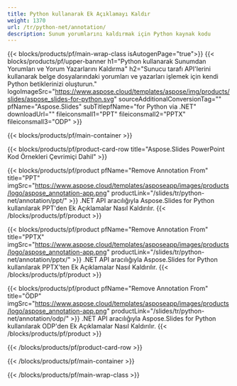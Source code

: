 ```yaml
---
title: Python kullanarak Ek Açıklamayı Kaldır
weight: 1370
url: /tr/python-net/annotation/
description: Sunum yorumlarını kaldırmak için Python kaynak kodu
---
```


{{< blocks/products/pf/main-wrap-class isAutogenPage="true">}}
{{< blocks/products/pf/upper-banner h1="Python kullanarak Sunumdan Yorumları ve Yorum Yazarlarını Kaldırma" h2="Sunucu tarafı API'lerini kullanarak belge dosyalarındaki yorumları ve yazarları işlemek için kendi Python betiklerinizi oluşturun." logoImageSrc="https://www.aspose.cloud/templates/aspose/img/products/slides/aspose_slides-for-python.svg" sourceAdditionalConversionTag="" pfName="Aspose.Slides" subTitlepfName="for Python via .NET" downloadUrl="" fileiconsmall1="PPT" fileiconsmall2="PPTX" fileiconsmall3="ODP" >}}

{{< blocks/products/pf/main-container >}}

{{< blocks/products/pf/product-card-row title="Aspose.Slides PowerPoint Kod Örnekleri Çevrimiçi Dahil" >}}

{{< blocks/products/pf/product pfName="Remove Annotation From" title="PPT" imgSrc="https://www.aspose.cloud/templates/asposeapp/images/products/logo/aspose_annotation-app.png" productLink="/slides/tr/python-net/annotation/ppt/" >}}
.NET API aracılığıyla Aspose.Slides for Python kullanılarak PPT'den Ek Açıklamalar Nasıl Kaldırılır.
{{< /blocks/products/pf/product >}}

{{< blocks/products/pf/product pfName="Remove Annotation From" title="PPTX" imgSrc="https://www.aspose.cloud/templates/asposeapp/images/products/logo/aspose_annotation-app.png" productLink="/slides/tr/python-net/annotation/pptx/" >}}
.NET API aracılığıyla Aspose.Slides for Python kullanılarak PPTX'ten Ek Açıklamalar Nasıl Kaldırılır.
{{< /blocks/products/pf/product >}}

{{< blocks/products/pf/product pfName="Remove Annotation From" title="ÖDP" imgSrc="https://www.aspose.cloud/templates/asposeapp/images/products/logo/aspose_annotation-app.png" productLink="/slides/tr/python-net/annotation/odp/" >}}
.NET API aracılığıyla Aspose.Slides for Python kullanılarak ODP'den Ek Açıklamalar Nasıl Kaldırılır.
{{< /blocks/products/pf/product >}}

{{< /blocks/products/pf/product-card-row >}}

{{< /blocks/products/pf/main-container >}}
    
{{< /blocks/products/pf/main-wrap-class >}}